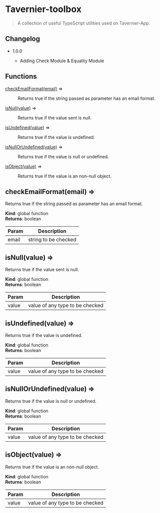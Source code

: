 # Tavernier-toolbox

> A collection of useful TypeScript utilities used on Tavernier-App.

## Changelog

-   1.0.0

    -   Adding Check Module & Equality Module

## Functions

<dl>
<dt><a href="#checkEmailFormat">checkEmailFormat(email)</a> ⇒</dt>
<dd><p>Returns true if the string passed as parameter has an email format.</p>
</dd>
<dt><a href="#isNull">isNull(value)</a> ⇒</dt>
<dd><p>Returns true if the value sent is null.</p>
</dd>
<dt><a href="#isUndefined">isUndefined(value)</a> ⇒</dt>
<dd><p>Returns true if the value is undefined.</p>
</dd>
<dt><a href="#isNullOrUndefined">isNullOrUndefined(value)</a> ⇒</dt>
<dd><p>Returns true if the value is null or undefined.</p>
</dd>
<dt><a href="#isObject">isObject(value)</a> ⇒</dt>
<dd><p>Returns true if the value is an non-null object.</p>
</dd>
</dl>

<a name="checkEmailFormat"></a>

## checkEmailFormat(email) ⇒
Returns true if the string passed as parameter has an email format.

**Kind**: global function  
**Returns**: boolean  

| Param | Description |
| --- | --- |
| email | string to be checked |

<a name="isNull"></a>

## isNull(value) ⇒
Returns true if the value sent is null.

**Kind**: global function  
**Returns**: boolean  

| Param | Description |
| --- | --- |
| value | value of any type to be checked |

<a name="isUndefined"></a>

## isUndefined(value) ⇒
Returns true if the value is undefined.

**Kind**: global function  
**Returns**: boolean  

| Param | Description |
| --- | --- |
| value | value of any type to be checked |

<a name="isNullOrUndefined"></a>

## isNullOrUndefined(value) ⇒
Returns true if the value is null or undefined.

**Kind**: global function  
**Returns**: boolean  

| Param | Description |
| --- | --- |
| value | value of any type to be checked |

<a name="isObject"></a>

## isObject(value) ⇒
Returns true if the value is an non-null object.

**Kind**: global function  
**Returns**: boolean  

| Param | Description |
| --- | --- |
| value | value of any type to be checked |

